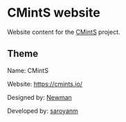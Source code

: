 # CMintS website

Website content for the [CMintS](https://github.com/Manvel/cmints) project.

## Theme
Name: CMintS

Website: https://cmints.io/

Designed by: [Newman](https://www.behance.net/driver202de98)

Developed by: [saroyanm](https://github.com/Manvel)
